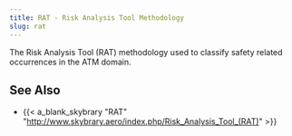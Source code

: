 ```yaml
---
title: RAT - Risk Analysis Tool Methodology
slug: rat
---
```


The Risk Analysis Tool (RAT) methodology used to classify safety
related occurrences in the ATM domain.

## See Also

* {{< a_blank_skybrary "RAT" "http://www.skybrary.aero/index.php/Risk_Analysis_Tool_(RAT)" >}}
